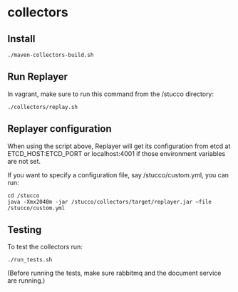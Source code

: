 collectors
==========

Install
-------
    ./maven-collectors-build.sh

Run Replayer
-----------
In vagrant, make sure to run this command from the /stucco directory:

    ./collectors/replay.sh

Replayer configuration
----------------------
When using the script above, Replayer will get its configuration from etcd at ETCD_HOST:ETCD_PORT or localhost:4001 if those environment variables are not set.

If you want to specify a configuration file, say /stucco/custom.yml, you can run:

    cd /stucco
    java -Xmx2048m -jar /stucco/collectors/target/replayer.jar –file /stucco/custom.yml

Testing
--------
To test the collectors run:

    ./run_tests.sh

(Before running the tests, make sure rabbitmq and the document service are running.)
